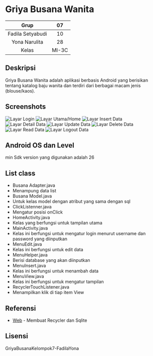 # Griya Busana Wanita
| Grup | 07 |
| :---------------: | :---------------:|
| Fadila Setyabudi	 | 10 | 
| Yona Narulita		 | 28 |
| Kelas | MI-3C |S

## Deskripsi
Griya Busana Wanita adalah aplikasi berbasis Android yang berisikan tentang katalog baju wanita dan terdiri dari berbagai macam jenis (blouse/kaos).

## Screenshots
![Layar Login](https://github.com/yona77/KatalogBaju_Kel.7_Fadila10-Yona28_MI3C/blob/master/Image/login.png)
![Layar Utama/Home](https://github.com/yona77/KatalogBaju_Kel.7_Fadila10-Yona28_MI3C/blob/master/Image/layarutama.png)
![Layar Insert Data](https://github.com/yona77/KatalogBaju_Kel.7_Fadila10-Yona28_MI3C/blob/master/Image/insert.png)
![Layar Detail Data](https://github.com/yona77/KatalogBaju_Kel.7_Fadila10-Yona28_MI3C/blob/master/Image/detail.png)
![Layar Update Data](https://github.com/yona77/KatalogBaju_Kel.7_Fadila10-Yona28_MI3C/blob/master/Image/edit.png)
![Layar Delete Data](https://github.com/yona77/KatalogBaju_Kel.7_Fadila10-Yona28_MI3C/blob/master/Image/delete.png)
![Layar Read Data](https://github.com/yona77/KatalogBaju_Kel.7_Fadila10-Yona28_MI3C/blob/master/Image/read.png)
![Layar Logout Data](https://github.com/yona77/KatalogBaju_Kel.7_Fadila10-Yona28_MI3C/blob/master/Image/logout.png)


## Android OS dan Level
min Sdk version yang digunakan adalah 26

## List class
+ Busana Adapter.java
+ Menampung data list 
+ Busana Model.java
+ Untuk kelas model dengan atribut yang sama dengan sql
+ ClickListenner.java
+ Mengatur posisi onClick
+ HomeActivity.java
+ Kelas yang berfungsi untuk tampilan utama
+ MainActivity.java
+ Kelas ini berfungsi untuk mengatur login menurut username dan password yang diinputkan 
+ MenuEdit.java
+ Kelas ini berfungsi untuk edit data
+ MenuHelper.java
+ Berisi database yang akan diinputkan
+ MenuInsert.java
+ Kelas ini berfungsi untuk menambah data
+ MenuView.java
+ Kelas ini berfungsi untuk mengatur tampilan
+ RecyclerTouchListener.java
+ Menampilkan klik di tiap item View

## Referensi
* [Web](http:https://www.wildantechnoart.net/2018/01/cara-menampilkan-data-sqlite-pada-recyclerview.html) - Membuat Recycler dan Sqlite


## Lisensi
GriyaBusanaKelompok7-FadilaYona

